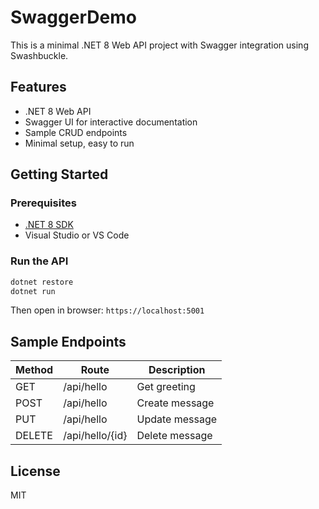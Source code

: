 # SwaggerDemo

This is a minimal .NET 8 Web API project with Swagger integration using Swashbuckle.

## Features

- .NET 8 Web API
- Swagger UI for interactive documentation
- Sample CRUD endpoints
- Minimal setup, easy to run

## Getting Started

### Prerequisites

- [.NET 8 SDK](https://dotnet.microsoft.com/download/dotnet/8.0)
- Visual Studio or VS Code

### Run the API

```bash
dotnet restore
dotnet run
```

Then open in browser: `https://localhost:5001`

## Sample Endpoints

| Method | Route          | Description        |
|--------|----------------|--------------------|
| GET    | /api/hello     | Get greeting       |
| POST   | /api/hello     | Create message     |
| PUT    | /api/hello     | Update message     |
| DELETE | /api/hello/{id}| Delete message     |

## License

MIT
